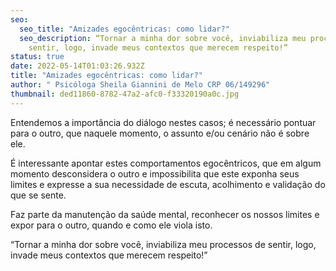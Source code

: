 ```yaml
---
seo:
  seo_title: "Amizades egocêntricas: como lidar?"
  seo_description: “Tornar a minha dor sobre você, inviabiliza meu processos de
    sentir, logo, invade meus contextos que merecem respeito!”
status: true
date: 2022-05-14T01:03:26.932Z
title: "Amizades egocêntricas: como lidar?"
author: " Psicóloga Sheila Giannini de Melo CRP 06/149296"
thumbnail: ded11860-8782-47a2-afc0-f33320190a0c.jpg
---
```

Entendemos a importância do diálogo nestes casos; é necessário pontuar para o outro, que naquele momento, o assunto e/ou cenário não é sobre ele. 

É interessante apontar estes comportamentos egocêntricos, que em algum momento desconsidera o outro e impossibilita que este exponha seus limites e expresse a sua necessidade de escuta, acolhimento e validação do que se sente.

Faz parte da manutenção da saúde mental, reconhecer os nossos limites e expor para o outro, quando e como ele viola isto.

“Tornar a minha dor sobre você, inviabiliza meu processos de sentir, logo, invade meus contextos que merecem respeito!”